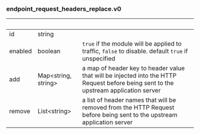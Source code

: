 
### endpoint_request_headers_replace.v0

| &nbsp; | &nbsp; | &nbsp; |
|---|---|---|
| id | string |  |
| enabled | boolean | `true` if the module will be applied to traffic, `false` to disable. default `true` if unspecified |
| add | Map&lt;string, string&gt; | a map of header key to header value that will be injected into the HTTP Request before being sent to the upstream application server |
| remove | List&lt;string&gt; | a list of header names that will be removed from the HTTP Request before being sent to the upstream application server |